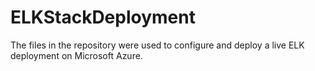 # ELKStackDeployment
The files in the repository were used to configure and deploy a live ELK deployment on Microsoft Azure.
